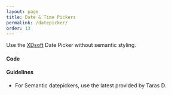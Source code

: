 ```yaml
---
layout: page
title: Date & Time Pickers
permalink: /datepicker/
order: 13
---
```


Use the [XDsoft](http://xdsoft.net/jqplugins/datetimepicker/) Date Picker without semantic styling.

#### Code

#### Guidelines
- For Semantic datepickers, use the latest provided by Taras D.
